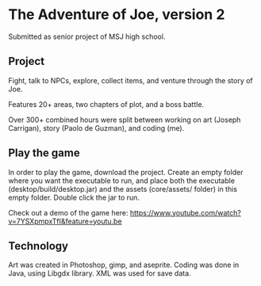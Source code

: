 # The Adventure of Joe, version 2

Submitted as senior project of MSJ high school.

## Project

Fight, talk to NPCs, explore, collect items, and venture through the story of Joe.

Features 20+ areas, two chapters of plot, and a boss battle.

Over 300+ combined hours were split between working on art (Joseph Carrigan), story (Paolo de Guzman), and coding (me).

## Play the game

In order to play the game, download the project. Create an empty folder where you want the executable to run, and place both the executable (desktop/build/desktop.jar) and the assets (core/assets/ folder) in this empty folder. Double click the jar to run.

Check out a demo of the game here: https://www.youtube.com/watch?v=7YSXpmpxTfI&feature=youtu.be

## Technology

Art was created in Photoshop, gimp, and aseprite. Coding was done in Java, using Libgdx library. XML was used for save data.
